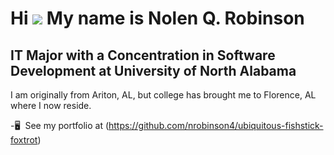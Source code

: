 # Hi ![](https://user-images.githubusercontent.com/18350557/176309783-0785949b-9127-417c-8b55-ab5a4333674e.gif) My name is Nolen Q. Robinson

## IT Major with a Concentration in Software Development at University of North Alabama

I am originally from Ariton, AL, but college has brought me to Florence, AL where I now reside.

-🖥️  See my portfolio at (https://github.com/nrobinson4/ubiquitous-fishstick-foxtrot)
